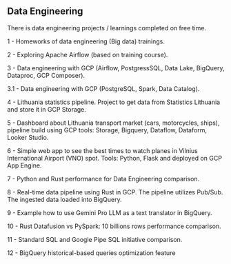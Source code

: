 ## Data Engineering
There is data engineering projects / learnings completed on free time.

1 - Homeworks of data engineering (Big data) trainings.

2 - Exploring Apache Airflow (based on training course).

3 - Data engineering with GCP (Airflow, PostgressSQL, Data Lake, BigQuery, Dataproc, GCP Composer).

3.1 - Data engineering with GCP (PostgreSQL, Spark, Data Catalog).

4 - Lithuania statistics pipeline. Project to get data from Statistics Lithuania and store it in GCP Storage.

5 - Dashboard about Lithuania transport market (cars, motorcycles, ships), pipeline build using GCP tools: Storage, Bigquery, Dataflow, Dataform, Looker Studio.

6 - Simple web app to see the best times to watch planes in Vilnius International Airport (VNO) spot. Tools: Python, Flask and deployed on GCP App Engine.

7 - Python and Rust performance for Data Engineering comparison.

8 - Real-time data pipeline using Rust in GCP. The pipeline utilizes Pub/Sub. The ingested data loaded into BigQuery.

9 - Example how to use Gemini Pro LLM as a text translator in BigQuery.

10 - Rust Datafusion vs PySpark: 10 billions rows performance comparison.

11 - Standard SQL and Google Pipe SQL initiative comparison.

12 - BigQuery historical-based queries optimization feature
